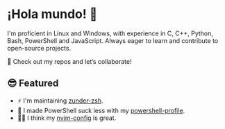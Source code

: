 # ¡Hola mundo! 👋

I'm proficient in Linux and Windows, with experience in C, C++, Python, Bash, PowerShell and JavaScript.
Always eager to learn and contribute to open-source projects.

🚀 Check out my repos and let’s collaborate!

## 😎 Featured

- ⚡ I'm maintaining [zunder-zsh](https://github.com/Warbacon/zunder-zsh). 
- 💊 I made PowerShell suck less with my [powershell-profile](https://github.com/Warbacon/zunder-zsh).
- 🧑‍💻 I think my [nvim-config](https://github.com/Warbacon/nvim-config) is great.
